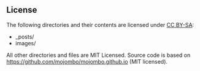 
## License

The following directories and their contents are licensed under [CC BY-SA](https://creativecommons.org/licenses/by-sa/3.0/deed.en_US):

* _posts/
* images/

All other directories and files are MIT Licensed. Source code is based on https://github.com/mojombo/mojombo.github.io (MIT licensed).

